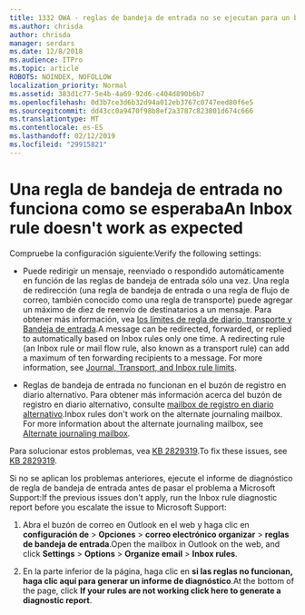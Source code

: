 ```yaml
---
title: 1332 OWA - reglas de bandeja de entrada no se ejecutan para un buzón de correo
ms.author: chrisda
author: chrisda
manager: serdars
ms.date: 12/8/2018
ms.audience: ITPro
ms.topic: article
ROBOTS: NOINDEX, NOFOLLOW
localization_priority: Normal
ms.assetid: 383d1c77-5e4b-4a69-92d6-c404d890b6b7
ms.openlocfilehash: 0d3b7ce3d6b32d94a012eb3767c0747eed80f6e5
ms.sourcegitcommit: dd43cc0a9470f98b8ef2a3787c823801d674c666
ms.translationtype: MT
ms.contentlocale: es-ES
ms.lasthandoff: 02/12/2019
ms.locfileid: "29915821"
---
```

# <a name="an-inbox-rule-doesnt-work-as-expected"></a><span data-ttu-id="1d953-102">Una regla de bandeja de entrada no funciona como se esperaba</span><span class="sxs-lookup"><span data-stu-id="1d953-102">An Inbox rule doesn't work as expected</span></span>

<span data-ttu-id="1d953-103">Compruebe la configuración siguiente:</span><span class="sxs-lookup"><span data-stu-id="1d953-103">Verify the following settings:</span></span>
  
- <span data-ttu-id="1d953-p101">Puede redirigir un mensaje, reenviado o respondido automáticamente en función de las reglas de bandeja de entrada sólo una vez. Una regla de redirección (una regla de bandeja de entrada o una regla de flujo de correo, también conocido como una regla de transporte) puede agregar un máximo de diez de reenvío de destinatarios a un mensaje. Para obtener más información, vea [los límites de regla de diario, transporte y Bandeja de entrada](https://docs.microsoft.com/office365/servicedescriptions/exchange-online-service-description/exchange-online-limits).</span><span class="sxs-lookup"><span data-stu-id="1d953-p101">A message can be redirected, forwarded, or replied to automatically based on Inbox rules only one time. A redirecting rule (an Inbox rule or mail flow rule, also known as a transport rule) can add a maximum of ten forwarding recipients to a message. For more information, see [Journal, Transport, and Inbox rule limits](https://docs.microsoft.com/office365/servicedescriptions/exchange-online-service-description/exchange-online-limits).</span></span>
    
- <span data-ttu-id="1d953-p102">Reglas de bandeja de entrada no funcionan en el buzón de registro en diario alternativo. Para obtener más información acerca del buzón de registro en diario alternativo, consulte [mailbox de registro en diario alternativo](https://docs.microsoft.com/Exchange/security-and-compliance/journaling/journaling#alternate-journaling-mailbox).</span><span class="sxs-lookup"><span data-stu-id="1d953-p102">Inbox rules don't work on the alternate journaling mailbox. For more information about the alternate journaling mailbox, see [Alternate journaling mailbox](https://docs.microsoft.com/Exchange/security-and-compliance/journaling/journaling#alternate-journaling-mailbox).</span></span>
    
<span data-ttu-id="1d953-109">Para solucionar estos problemas, vea [KB 2829319](https://support.microsoft.com/kb/2829319).</span><span class="sxs-lookup"><span data-stu-id="1d953-109">To fix these issues, see [KB 2829319](https://support.microsoft.com/kb/2829319).</span></span>
  
<span data-ttu-id="1d953-110">Si no se aplican los problemas anteriores, ejecute el informe de diagnóstico de regla de bandeja de entrada antes de pasar el problema a Microsoft Support:</span><span class="sxs-lookup"><span data-stu-id="1d953-110">If the previous issues don't apply, run the Inbox rule diagnostic report before you escalate the issue to Microsoft Support:</span></span>
  
1. <span data-ttu-id="1d953-111">Abra el buzón de correo en Outlook en el web y haga clic en **configuración de** \> **Opciones** \> **correo electrónico organizar** \> **reglas de bandeja de entrada**.</span><span class="sxs-lookup"><span data-stu-id="1d953-111">Open the mailbox in Outlook on the web, and click **Settings** \> **Options** \> **Organize email** \> **Inbox rules**.</span></span>
    
2. <span data-ttu-id="1d953-112">En la parte inferior de la página, haga clic en **si las reglas no funcionan, haga clic aquí para generar un informe de diagnóstico**.</span><span class="sxs-lookup"><span data-stu-id="1d953-112">At the bottom of the page, click **If your rules are not working click here to generate a diagnostic report**.</span></span>
    

